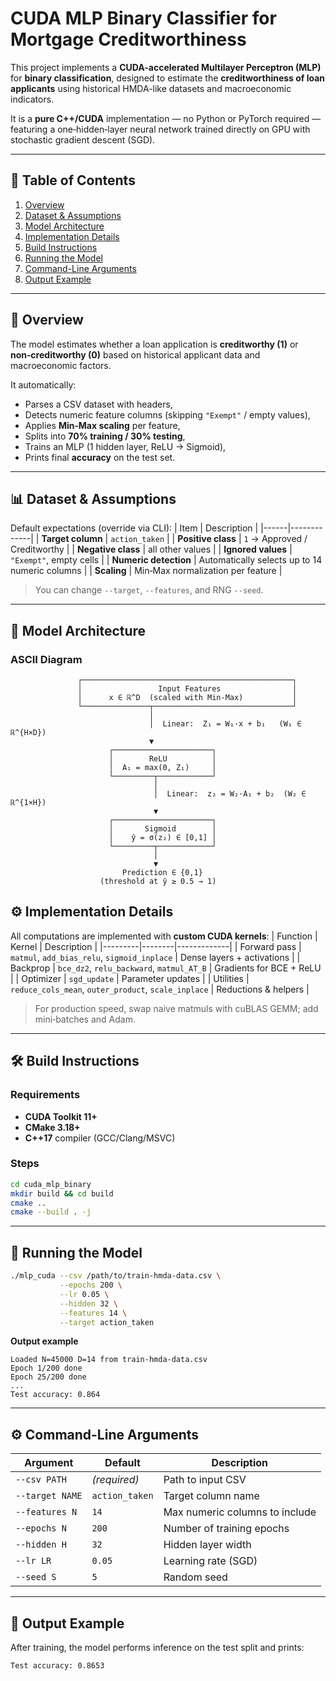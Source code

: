 # CUDA MLP Binary Classifier for Mortgage Creditworthiness

This project implements a **CUDA-accelerated Multilayer Perceptron (MLP)** for **binary classification**, designed to estimate the **creditworthiness of loan applicants** using historical HMDA-like datasets and macroeconomic indicators.

It is a **pure C++/CUDA** implementation — no Python or PyTorch required — featuring a one‑hidden‑layer neural network trained directly on GPU with stochastic gradient descent (SGD).

---

## 📘 Table of Contents

1. [Overview](#overview)  
2. [Dataset & Assumptions](#dataset--assumptions)  
3. [Model Architecture](#model-architecture)  
4. [Implementation Details](#implementation-details)  
5. [Build Instructions](#build-instructions)  
6. [Running the Model](#running-the-model)  
7. [Command-Line Arguments](#command-line-arguments)  
8. [Output Example](#output-example)
---

## 🧾 Overview

The model estimates whether a loan application is **creditworthy (1)** or **non‑creditworthy (0)** based on historical applicant data and macroeconomic factors.

It automatically:
- Parses a CSV dataset with headers,
- Detects numeric feature columns (skipping `"Exempt"` / empty values),
- Applies **Min‑Max scaling** per feature,
- Splits into **70% training / 30% testing**,
- Trains an MLP (1 hidden layer, ReLU → Sigmoid),
- Prints final **accuracy** on the test set.

---

## 📊 Dataset & Assumptions

Default expectations (override via CLI):
| Item | Description |
|------|-------------|
| **Target column** | `action_taken` |
| **Positive class** | `1` → Approved / Creditworthy |
| **Negative class** | all other values |
| **Ignored values** | `"Exempt"`, empty cells |
| **Numeric detection** | Automatically selects up to 14 numeric columns |
| **Scaling** | Min‑Max normalization per feature |

> You can change `--target`, `--features`, and RNG `--seed`.

---

## 🧮 Model Architecture

### ASCII Diagram

```
               ┌───────────────────────────────────────────────┐
               │                 Input Features                │
               │      x ∈ ℝ^D  (scaled with Min‑Max)           │
               └───────────────┬───────────────────────────────┘
                               │
                               │  Linear:  Z₁ = W₁·x + b₁   (W₁ ∈ ℝ^{H×D})
                               ▼
                      ┌──────────────────────┐
                      │        ReLU          │
                      │  A₁ = max(0, Z₁)     │
                      └─────────┬────────────┘
                                │
                                │  Linear:  z₂ = W₂·A₁ + b₂  (W₂ ∈ ℝ^{1×H})
                                ▼
                      ┌──────────────────────┐
                      │       Sigmoid        │
                      │    ŷ = σ(z₂) ∈ [0,1] │
                      └─────────┬────────────┘
                                │
                                ▼
                         Prediction ∈ {0,1}
                    (threshold at ŷ ≥ 0.5 → 1)
```

## ⚙️ Implementation Details

All computations are implemented with **custom CUDA kernels**:
| Function | Kernel | Description |
|---------|--------|-------------|
| Forward pass | `matmul`, `add_bias_relu`, `sigmoid_inplace` | Dense layers + activations |
| Backprop | `bce_dz2`, `relu_backward`, `matmul_AT_B` | Gradients for BCE + ReLU |
| Optimizer | `sgd_update` | Parameter updates |
| Utilities | `reduce_cols_mean`, `outer_product`, `scale_inplace` | Reductions & helpers |

> For production speed, swap naive matmuls with cuBLAS GEMM; add mini‑batches and Adam.

---

## 🛠️ Build Instructions

### Requirements
- **CUDA Toolkit 11+**
- **CMake 3.18+**
- **C++17** compiler (GCC/Clang/MSVC)

### Steps
```bash
cd cuda_mlp_binary
mkdir build && cd build
cmake ..
cmake --build . -j
```

---

## 🚀 Running the Model

```bash
./mlp_cuda --csv /path/to/train-hmda-data.csv \
           --epochs 200 \
           --lr 0.05 \
           --hidden 32 \
           --features 14 \
           --target action_taken
```

**Output example**
```
Loaded N=45000 D=14 from train-hmda-data.csv
Epoch 1/200 done
Epoch 25/200 done
...
Test accuracy: 0.864
```

---

## ⚙️ Command-Line Arguments

| Argument | Default | Description |
|---------|---------|-------------|
| `--csv PATH` | *(required)* | Path to input CSV |
| `--target NAME` | `action_taken` | Target column name |
| `--features N` | `14` | Max numeric columns to include |
| `--epochs N` | `200` | Number of training epochs |
| `--hidden H` | `32` | Hidden layer width |
| `--lr LR` | `0.05` | Learning rate (SGD) |
| `--seed S` | `5` | Random seed |

---

## 🧠 Output Example

After training, the model performs inference on the test split and prints:

```
Test accuracy: 0.8653
```
